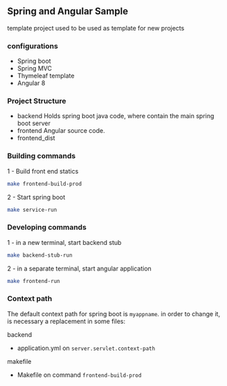 ## Spring and Angular Sample

template project used to be used as template for new projects

### configurations

- Spring boot
- Spring MVC
- Thymeleaf template
- Angular 8

### Project Structure

- backend
    Holds spring boot java code, where contain the main spring boot server
- frontend
    Angular source code.
- frontend_dist

### Building commands

1 - Build front end statics

```bash
make frontend-build-prod
```
2 - Start spring boot

```bash
make service-run
```

### Developing commands

1 - in a new terminal, start backend stub

```bash
make backend-stub-run
```

2 - in a separate terminal, start angular application 

```bash
make frontend-run
```

### Context path

The default context path for spring boot is `myappname`. in order to change it, 
is necessary a replacement in some files:

backend
- application.yml on `server.servlet.context-path`

makefile
 - Makefile on command `frontend-build-prod`
